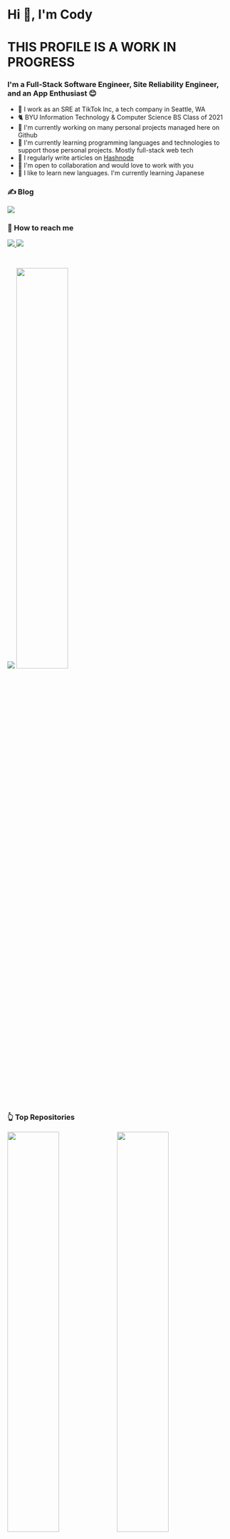 <!-- **codyuhi/codyuhi** is a ✨ _special_ ✨ repository because its `README.md` (this file) appears on your GitHub profile. -->

# Hi 👋, I'm Cody

# THIS PROFILE IS A WORK IN PROGRESS

### I'm a Full-Stack Software Engineer, Site Reliability Engineer, and an App Enthusiast 😊

* 🏢 I work as an SRE at TikTok Inc, a tech company in Seattle, WA
* 🐈 BYU Information Technology & Computer Science BS Class of 2021
* 🔭 I'm currently working on many personal projects managed here on Github
* 🌱 I'm currently learning programming languages and technologies to support those personal projects. Mostly full-stack web tech
* 📝 I regularly write articles on [Hashnode](https://blog.codyuhi.me)
* 👯 I'm open to collaboration and would love to work with you
* 🎏 I like to learn new languages. I'm currently learning Japanese

### ✍️ Blog

<p>
    <a href="https://blog.codyuhi.me" rel="nofollow">
        <img src="https://img.shields.io/badge/Hashnode-2962FF?style=for-the-badge&logo=hashnode&logocolor=white" style="max-width: 100%;">
    </a>
</p>

### 🤙 How to reach me

<p>
    <a href="https://twitter.com/CodeUhi">
        <img src="https://img.shields.io/twitter/follow/CodeUhi?label=Twitter&logo=twitter&style=for-the-badge&color=blue" style="max-width: 100%;">
    </a>
    <a href="https://www.linkedin.com/in/codyuhi/">
        <img src="https://img.shields.io/badge/LinkedIn-blue?style=for-the-badge&logo=linkedin&labelcolor=blue" style="max-width: 100%;">
    </a>
</p>

<br />

<p>
    <img width-48% src="https://github-readme-stats.vercel.app/api/top-langs/?username=codyuhi&layout=compact&theme=dracula&langs_count=10" style="max-width: 100%;" />
    <img width=48% src="https://github-readme-stats.vercel.app/api?username=codyuhi&show_icons=true&theme=dracula&count_private=true&show_icons=true&hide=stars,issues,contribs" style="max-width: 100%;"/>
</p>

### 👆 Top Repositories

<p>
    <img width=48% src="https://github-readme-stats.vercel.app/api/pin/?username=codyuhi&repo=quality-of-life&theme=cobalt" />
    <img width=48% src="https://github-readme-stats.vercel.app/api/pin/?username=codyuhi&repo=portfolio&theme=cobalt" />
</p>
